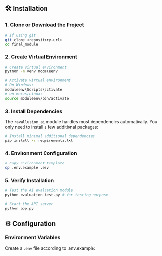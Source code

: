 ## 🛠️ Installation

### 1. Clone or Download the Project
```bash
# If using git
git clone <repository-url>
cd final_module

```

### 2. Create Virtual Environment
```bash
# Create virtual environment
python -m venv moduleenv

# Activate virtual environment
# On Windows:
moduleenv\Scripts\activate
# On macOS/Linux:
source moduleenv/bin/activate
```

### 3. Install Dependencies

The `ravallusion_ai` module handles most dependencies automatically. You only need to install a few additional packages:

```bash
# Install minimal additional dependencies
pip install -r requirements.txt

```

### 4. Environment Configuration
```bash
# Copy environment template
cp .env.example .env
```

### 5. Verify Installation
```bash
# Test the AI evaluation module
python evaluation_test.py # for testing purpose

# Start the API server
python app.py
```

## ⚙️ Configuration

### Environment Variables

Create a `.env` file according to .env.example:
